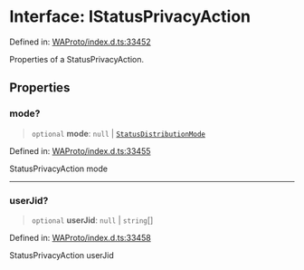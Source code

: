 # Interface: IStatusPrivacyAction

Defined in: [WAProto/index.d.ts:33452](https://github.com/Riders004/Tv/blob/3d6aaf6f3efb499dc9d0ca82bb24083bb45a8478/WAProto/index.d.ts#L33452)

Properties of a StatusPrivacyAction.

## Properties

### mode?

> `optional` **mode**: `null` \| [`StatusDistributionMode`](../namespaces/StatusPrivacyAction/enumerations/StatusDistributionMode.md)

Defined in: [WAProto/index.d.ts:33455](https://github.com/Riders004/Tv/blob/3d6aaf6f3efb499dc9d0ca82bb24083bb45a8478/WAProto/index.d.ts#L33455)

StatusPrivacyAction mode

***

### userJid?

> `optional` **userJid**: `null` \| `string`[]

Defined in: [WAProto/index.d.ts:33458](https://github.com/Riders004/Tv/blob/3d6aaf6f3efb499dc9d0ca82bb24083bb45a8478/WAProto/index.d.ts#L33458)

StatusPrivacyAction userJid
